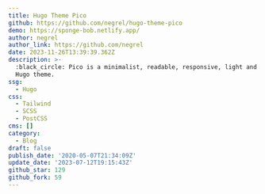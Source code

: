 ```yaml
---
title: Hugo Theme Pico
github: https://github.com/negrel/hugo-theme-pico
demo: https://sponge-bob.netlify.app/
author: negrel
author_link: https://github.com/negrel
date: 2023-11-26T13:39:39.362Z
description: >-
  :black_circle: Pico is a minimalist, readable, responsive, light and beautiful
  Hugo theme.
ssg:
  - Hugo
css:
  - Tailwind
  - SCSS
  - PostCSS
cms: []
category:
  - Blog
draft: false
publish_date: '2020-05-07T21:34:09Z'
update_date: '2023-07-12T19:15:43Z'
github_star: 129
github_fork: 59
---
```

